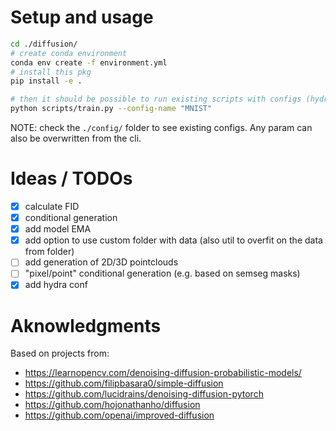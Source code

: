 
# Setup and usage

```bash
cd ./diffusion/
# create conda environment
conda env create -f environment.yml
# install this pkg
pip install -e .
```

```bash
# then it should be possible to run existing scripts with configs (hydra confs based)
python scripts/train.py --config-name "MNIST"
```

NOTE: check the `./config/` folder to see existing configs. Any param can also be overwritten from the cli.

# Ideas / TODOs

- [x] calculate FID
- [x] conditional generation
- [x] add model EMA
- [x] add option to use custom folder with data (also util to overfit on the data from folder)
- [ ] add generation of 2D/3D pointclouds
- [ ] "pixel/point" conditional generation (e.g. based on semseg masks)
- [x] add hydra conf

# Aknowledgments

Based on projects from:

- <https://learnopencv.com/denoising-diffusion-probabilistic-models/>
- <https://github.com/filipbasara0/simple-diffusion>
- <https://github.com/lucidrains/denoising-diffusion-pytorch>
- <https://github.com/hojonathanho/diffusion>
- <https://github.com/openai/improved-diffusion>
